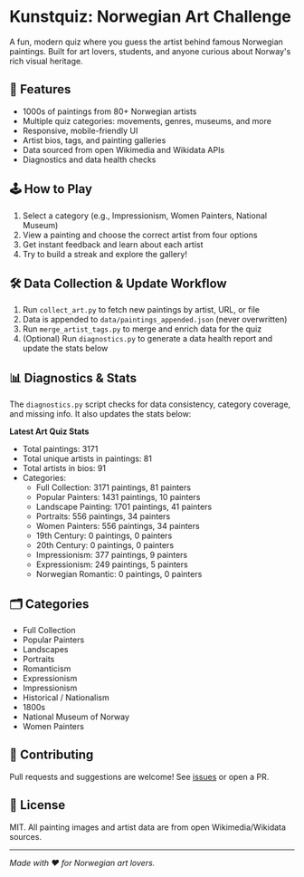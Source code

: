 # Kunstquiz: Norwegian Art Challenge

A fun, modern quiz where you guess the artist behind famous Norwegian paintings. Built for art lovers, students, and anyone curious about Norway's rich visual heritage.

## 🎨 Features
- 1000s of paintings from 80+ Norwegian artists
- Multiple quiz categories: movements, genres, museums, and more
- Responsive, mobile-friendly UI
- Artist bios, tags, and painting galleries
- Data sourced from open Wikimedia and Wikidata APIs
- Diagnostics and data health checks

## 🕹️ How to Play
1. Select a category (e.g., Impressionism, Women Painters, National Museum)
2. View a painting and choose the correct artist from four options
3. Get instant feedback and learn about each artist
4. Try to build a streak and explore the gallery!

## 🛠️ Data Collection & Update Workflow
1. Run `collect_art.py` to fetch new paintings by artist, URL, or file
2. Data is appended to `data/paintings_appended.json` (never overwritten)
3. Run `merge_artist_tags.py` to merge and enrich data for the quiz
4. (Optional) Run `diagnostics.py` to generate a data health report and update the stats below

## 📊 Diagnostics & Stats
The `diagnostics.py` script checks for data consistency, category coverage, and missing info. It also updates the stats below:

<!-- STATS_START -->
**Latest Art Quiz Stats**
- Total paintings: 3171
- Total unique artists in paintings: 81
- Total artists in bios: 91
- Categories:
  - Full Collection: 3171 paintings, 81 painters
  - Popular Painters: 1431 paintings, 10 painters
  - Landscape Painting: 1701 paintings, 41 painters
  - Portraits: 556 paintings, 34 painters
  - Women Painters: 556 paintings, 34 painters
  - 19th Century: 0 paintings, 0 painters
  - 20th Century: 0 paintings, 0 painters
  - Impressionism: 377 paintings, 9 painters
  - Expressionism: 249 paintings, 5 painters
  - Norwegian Romantic: 0 paintings, 0 painters
<!-- STATS_END -->

## 🗂️ Categories
- Full Collection
- Popular Painters
- Landscapes
- Portraits
- Romanticism
- Expressionism
- Impressionism
- Historical / Nationalism
- 1800s
- National Museum of Norway
- Women Painters

## 🤝 Contributing
Pull requests and suggestions are welcome! See [issues](https://github.com/egil10/kunstquiz/issues) or open a PR.

## 📄 License
MIT. All painting images and artist data are from open Wikimedia/Wikidata sources.

---

*Made with ❤️ for Norwegian art lovers.*
